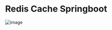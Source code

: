 # Redis Cache Springboot
![image](https://github.com/chicuongdev2002/RedisCache_Springboot/assets/124854803/2b6920a1-d615-44f4-8cdf-fc34d4024ff4)
# 
